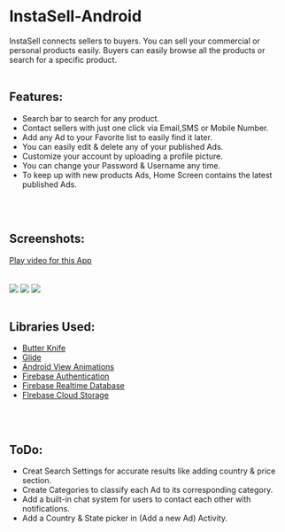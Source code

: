 # InstaSell-Android
InstaSell connects sellers to buyers. You can sell your commercial or personal products easily. Buyers can easily browse all the products or search for a specific product.
<br>
<br>

## Features:
* Search bar to search for any product.
* Contact sellers with just one click via Email,SMS or Mobile Number.
* Add any Ad to your Favorite list to easily find it later.
* You can easily edit & delete any of your published Ads.
* Customize your account by uploading a profile picture.
* You can change your Password & Username any time.
* To keep up with new products Ads, Home Screen contains the latest published Ads.
<br>
<br>

## Screenshots:
[Play video for this App](https://www.youtube.com/watch?v=vd1fg3CYUdA)
<br>
<br>
<br>
![](https://media.giphy.com/media/uieXgWNGugS7yD082c/giphy.gif)
![](https://media.giphy.com/media/5b43v5H7Jdg3x566uo/giphy.gif)
![](https://media.giphy.com/media/1YctT1f6ihgde1WD8w/giphy.gif)
<br>
<br>

## Libraries Used:
* [Butter Knife](https://github.com/JakeWharton/butterknife)
* [Glide](https://github.com/bumptech/glide)
* [Android View Animations](https://github.com/daimajia/AndroidViewAnimations)
* [Firebase Authentication](https://firebase.google.com/docs/auth/)
* [Firebase Realtime Database](https://firebase.google.com/docs/database/)
* [FIrebase Cloud Storage](https://firebase.google.com/docs/storage/)
<br>
<br>

## ToDo:
* Creat Search Settings for accurate results like adding country & price section.
* Create Categories to classify each Ad to its corresponding category.
* Add a built-in chat system for users to contact each other with notifications.
* Add a Country & State picker in (Add a new Ad) Activity.
